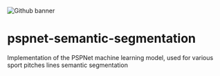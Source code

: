 ![Github banner](https://github.com/jagerbob/pspnet-semantic-segmentation/assets/91737697/c4e24baa-fed6-4b8f-8b4f-1cf6769a6877)
# pspnet-semantic-segmentation
Implementation of the PSPNet machine learning model, used for various sport pitches lines semantic segmentation  
